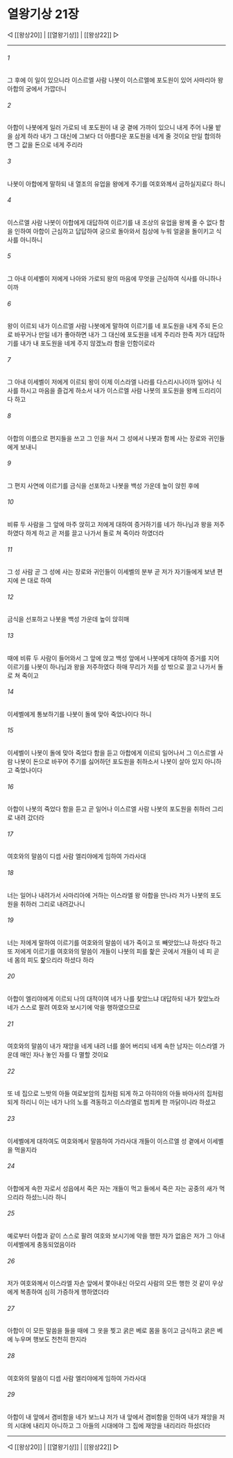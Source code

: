 # 열왕기상 21장

◁ [[왕상20]] | [[열왕기상]] | [[왕상22]] ▷
***

###### 1
그 후에 이 일이 있으니라 이스르엘 사람 나봇이 이스르엘에 포도원이 있어 사마리아 왕 아합의 궁에서 가깝더니

###### 2
아합이 나봇에게 일러 가로되 네 포도원이 내 궁 곁에 가까이 있으니 내게 주어 나물 밭을 삼게 하라 내가 그 대신에 그보다 더 아름다운 포도원을 네게 줄 것이요 만일 합의하면 그 값을 돈으로 네게 주리라

###### 3
나봇이 아합에게 말하되 내 열조의 유업을 왕에게 주기를 여호와께서 금하실지로다 하니

###### 4
이스르엘 사람 나봇이 아합에게 대답하여 이르기를 내 조상의 유업을 왕께 줄 수 없다 함을 인하여 아합이 근심하고 답답하여 궁으로 돌아와서 침상에 누워 얼굴을 돌이키고 식사를 아니하니

###### 5
그 아내 이세벨이 저에게 나아와 가로되 왕의 마음에 무엇을 근심하여 식사를 아니하나이까

###### 6
왕이 이르되 내가 이스르엘 사람 나봇에게 말하여 이르기를 네 포도원을 내게 주되 돈으로 바꾸거나 만일 네가 좋아하면 내가 그 대신에 포도원을 네게 주리라 한즉 저가 대답하기를 내가 내 포도원을 네게 주지 않겠노라 함을 인함이로라

###### 7
그 아내 이세벨이 저에게 이르되 왕이 이제 이스라엘 나라를 다스리시나이까 일어나 식사를 하시고 마음을 즐겁게 하소서 내가 이스르엘 사람 나봇의 포도원을 왕께 드리리이다 하고

###### 8
아합의 이름으로 편지들을 쓰고 그 인을 쳐서 그 성에서 나봇과 함께 사는 장로와 귀인들에게 보내니

###### 9
그 편지 사연에 이르기를 금식을 선포하고 나봇을 백성 가운데 높이 앉힌 후에

###### 10
비류 두 사람을 그 앞에 마주 앉히고 저에게 대하여 증거하기를 네가 하나님과 왕을 저주하였다 하게 하고 곧 저를 끌고 나가서 돌로 쳐 죽이라 하였더라

###### 11
그 성 사람 곧 그 성에 사는 장로와 귀인들이 이세벨의 분부 곧 저가 자기들에게 보낸 편지에 쓴 대로 하여

###### 12
금식을 선포하고 나봇을 백성 가운데 높이 앉히매

###### 13
때에 비류 두 사람이 들어와서 그 앞에 앉고 백성 앞에서 나봇에게 대하여 증거를 지어 이르기를 나봇이 하나님과 왕을 저주하였다 하매 무리가 저를 성 밖으로 끌고 나가서 돌로 쳐 죽이고

###### 14
이세벨에게 통보하기를 나봇이 돌에 맞아 죽었나이다 하니

###### 15
이세벨이 나봇이 돌에 맞아 죽었다 함을 듣고 아합에게 이르되 일어나서 그 이스르엘 사람 나봇이 돈으로 바꾸어 주기를 싫어하던 포도원을 취하소서 나봇이 살아 있지 아니하고 죽었나이다

###### 16
아합이 나봇의 죽었다 함을 듣고 곧 일어나 이스르엘 사람 나봇의 포도원을 취하러 그리로 내려 갔더라

###### 17
여호와의 말씀이 디셉 사람 엘리야에게 임하여 가라사대

###### 18
너는 일어나 내려가서 사마리아에 거하는 이스라엘 왕 아합을 만나라 저가 나봇의 포도원을 취하러 그리로 내려갔나니

###### 19
너는 저에게 말하여 이르기를 여호와의 말씀이 네가 죽이고 또 빼앗았느냐 하셨다 하고 또 저에게 이르기를 여호와의 말씀이 개들이 나봇의 피를 핥은 곳에서 개들이 네 피 곧 네 몸의 피도 핥으리라 하셨다 하라

###### 20
아합이 엘리야에게 이르되 나의 대적이여 네가 나를 찾았느냐 대답하되 내가 찾았노라 네가 스스로 팔려 여호와 보시기에 악을 행하였으므로

###### 21
여호와의 말씀이 내가 재앙을 네게 내려 너를 쓸어 버리되 네게 속한 남자는 이스라엘 가운데 매인 자나 놓인 자를 다 멸할 것이요

###### 22
또 네 집으로 느밧의 아들 여로보암의 집처럼 되게 하고 아히야의 아들 바아사의 집처럼 되게 하리니 이는 네가 나의 노를 격동하고 이스라엘로 범죄케 한 까닭이니라 하셨고

###### 23
이세벨에게 대하여도 여호와께서 말씀하여 가라사대 개들이 이스르엘 성 곁에서 이세벨을 먹을지라

###### 24
아합에게 속한 자로서 성읍에서 죽은 자는 개들이 먹고 들에서 죽은 자는 공중의 새가 먹으리라 하셨느니라 하니

###### 25
예로부터 아합과 같이 스스로 팔려 여호와 보시기에 악을 행한 자가 없음은 저가 그 아내 이세벨에게 충동되었음이라

###### 26
저가 여호와께서 이스라엘 자손 앞에서 쫓아내신 아모리 사람의 모든 행한 것 같이 우상에게 복종하여 심히 가증하게 행하였더라

###### 27
아합이 이 모든 말씀을 들을 때에 그 옷을 찢고 굵은 베로 몸을 동이고 금식하고 굵은 베에 누우며 행보도 천천히 한지라

###### 28
여호와의 말씀이 디셉 사람 엘리야에게 임하여 가라사대

###### 29
아합이 내 앞에서 겸비함을 네가 보느냐 저가 내 앞에서 겸비함을 인하여 내가 재앙을 저의 시대에 내리지 아니하고 그 아들의 시대에야 그 집에 재앙을 내리리라 하셨더라

***
◁ [[왕상20]] | [[열왕기상]] | [[왕상22]] ▷